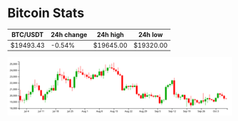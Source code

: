 # Bitcoin Stats

BTC/USDT|24h change|24h high|24h low|
|---|---|---|---|
|$19493.43|-0.54%|$19645.00|$19320.00|

<img src="./chart.svg">
